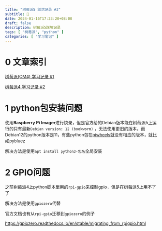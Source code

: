 ```yaml
---
title: "树莓派5 踩坑记录 #3"
subtitle: 👀
date: 2024-01-16T17:23:20+08:00
draft: false
description: 树莓派5踩坑记录
tags: [ "树莓派", "python" ]
categories: [ "学习笔记" ]
---
```


# 0 文章索引

[树莓派(CM4) 学习记录 #1](/pi)

[树莓派4 学习记录 #2](/pi2)

# 1 python包安装问题

使用**Raspberry Pi Imager**进行烧录，但是官方给的Debian版本能在树莓派5上运行的只有最新`Debian version: 12 (bookworm)`
，无法使用更旧的版本，而Debian12的python版本是11，有些python包在[piwheels](https://www.piwheels.org/)就没有相应的版本，就比如pybluez

解决方法是使用`apt install python3-包名`全局安装

# 2 GPIO问题

之前树莓派4上python脚本里用的`rpi-gpio`来控制gpio，但是在树莓派5上用不了了

解决方法是使用`gpiozero`代替

官方文档也有从`rpi-gpio`迁移到`gpiozero`的例子

https://gpiozero.readthedocs.io/en/stable/migrating_from_rpigpio.html

